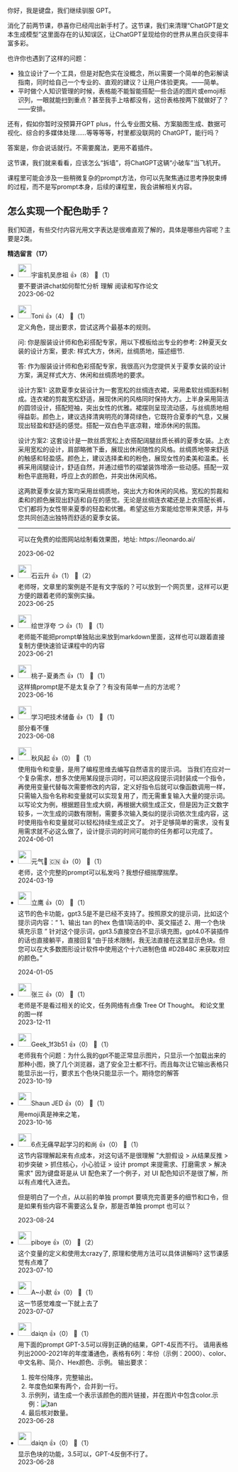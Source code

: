 你好，我是键盘，我们继续驯服 GPT。

消化了前两节课，恭喜你已经闯出新手村了。这节课，我们来清理“ChatGPT是文本生成模型”这里面存在的认知误区，让ChatGPT呈现给你的世界从黑白灰变得丰富多彩。

也许你也遇到了这样的问题：

- 独立设计了一个工具，但是对配色实在没概念，所以需要一个简单的色彩解读指南，同时给自己一个专业的、直观的建议？让用户体验更爽。——简单。
- 平时做个人知识管理的时候，表格能不能智能搭配一些合适的图片或emoji标识列，一眼就能扫到重点？甚至我手上啥都没有，这份表格按两下就做好了？——安排。

还有，假如你暂时没预算开GPT plus，什么专业图文稿、方案脑图生成、数据可视化、综合的多媒体处理……等等等等，村里都没联网的 ChatGPT，能行吗？

答案是，你会说话就行。不需要魔法，更用不着插件。

这节课，我们就来看看，应该怎么“拆墙”，将ChatGPT这辆“小破车”当飞机开。

课程里可能会涉及一些稍微复杂的prompt方法，你可以先聚焦通过思考挣脱束缚的过程，而不是写prompt本身，后续的课程里，我会讲解相关内容。

## 怎么实现一个配色助手？

我们知道，有些交付内容光用文字表达是很难直观了解的，具体是哪些内容呢？主要是2类。
<div><strong>精选留言（17）</strong></div><ul>
<li><img src="https://static001.geekbang.org/account/avatar/00/17/25/38/618040ad.jpg" width="30px"><span>宇宙机吴彦祖</span> 👍（8） 💬（1）<div>要不要讲讲chat如何帮忙分析 理解 阅读和写作论文</div>2023-06-02</li><br/><li><img src="https://static001.geekbang.org/account/avatar/00/30/ef/2d/757bb0d3.jpg" width="30px"><span>Toni</span> 👍（4） 💬（1）<div>定义角色，提出要求，尝试这两个最基本的规则。

问: 你是服装设计师和色彩搭配专家，用以下模板给出专业的参考:
2种夏天女装的设计方案，要求: 样式大方，休闲，丝绸质地，描述细节.

答: 作为服装设计师和色彩搭配专家，我很高兴为您提供关于夏季女装的设计方案，满足样式大方、休闲和丝绸质地的要求。

设计方案1:
这款夏季女装设计为一套宽松的丝绸连衣裙，采用柔软丝绸面料制成。连衣裙的剪裁宽松舒适，展现休闲的风格同时保持大方。上半身采用简洁的圆领设计，搭配短袖，突出女性的优雅。裙摆则呈现流动感，与丝绸质地相得益彰。颜色上，建议选择清爽明亮的薄荷绿色，它既符合夏季的气息，又展现出轻盈和舒适的感觉。搭配一双白色平底凉鞋，增添休闲的氛围。

设计方案2:
这套设计是一款丝质宽松上衣搭配阔腿丝质长裤的夏季女装。上衣采用宽松的设计，肩部略微下垂，展现出休闲随性的风格。丝绸质地带来舒适的触感和轻盈感。颜色上，建议选择柔和的粉色，展现女性的柔美和温柔。长裤采用阔腿设计，舒适自然，并通过细节的褶皱装饰增添一些动感。搭配一双粉色平底拖鞋，呼应上衣的颜色，并突出休闲风格。

这两款夏季女装方案均采用丝绸质地，突出大方和休闲的风格。宽松的剪裁和柔和的颜色展现出舒适和自在的感觉。无论是丝绸连衣裙还是上衣搭配长裤，它们都将为女性带来夏季的轻盈和优雅。希望这些方案能给您带来灵感，并与您共同创造出独特而舒适的夏季女装。

-----------------------------

可以在免费的绘图网站绘制看效果图，地址: https:&#47;&#47;leonardo.ai&#47;</div>2023-06-02</li><br/><li><img src="https://static001.geekbang.org/account/avatar/00/0f/a0/c3/c5db35df.jpg" width="30px"><span>石云升</span> 👍（1） 💬（2）<div>老师呀，文章里的案例是不是有文字版的？可以放到一个网页里，这样可以更方便的跟着老师的案例实操。</div>2023-06-25</li><br/><li><img src="https://static001.geekbang.org/account/avatar/00/1a/ea/5d/ccb4c205.jpg" width="30px"><span>绘世浮夸 つ</span> 👍（1） 💬（1）<div>老师能不能把prompt单独贴出来放到markdown里面，这样也可以跟着直接复制方便快速验证课程中的内容</div>2023-06-21</li><br/><li><img src="https://static001.geekbang.org/account/avatar/00/11/ad/24/c6b763b4.jpg" width="30px"><span>桃子-夏勇杰</span> 👍（1） 💬（1）<div>这样搞prompt是不是太复杂了？有没有简单一点的方法呢？</div>2023-06-16</li><br/><li><img src="https://static001.geekbang.org/account/avatar/00/11/50/6c/3a2db6f7.jpg" width="30px"><span>学习吧技术储备</span> 👍（1） 💬（1）<div>部分看不懂</div>2023-06-08</li><br/><li><img src="https://static001.geekbang.org/account/avatar/00/24/38/2f/29f93fcf.jpg" width="30px"><span>秋风起</span> 👍（0） 💬（1）<div>使用指令和变量，是用了编程思维去编写自然语言的提示词。
当我们在应对一个复杂需求，想多次使用某段提示词时，可以把这段提示词封装成一个指令，再使用变量代替每次需要修改的内容，定义好指令后就可以像函数调用一样，只需输入指令名称和变量就可以实现复用了，而无需重复输入大量的提示词。
以写论文为例，根据题目生成大纲，再根据大纲生成正文，但是因为正文数字较多，一次生成的词数有限制，需要多次输入类似的提示词依次生成内容，这时使用指令和变量就可以轻松持续生成正文了。
对于足够简单的需求，没有复用需求就不必这么做了，设计提示词的时间可能你的任务都可以完成了。</div>2024-06-01</li><br/><li><img src="https://static001.geekbang.org/account/avatar/00/20/02/6f/7e125dd5.jpg" width="30px"><span>元气🍣 🇨🇳</span> 👍（0） 💬（1）<div>老师，这个完整的prompt可以私发吗？我想仔细揣摩揣摩。</div>2024-03-19</li><br/><li><img src="https://static001.geekbang.org/account/avatar/00/13/20/ef/a026e336.jpg" width="30px"><span>立鹰</span> 👍（0） 💬（1）<div>这节的色卡功能，gpt3.5是不是已经不支持了。按照原文的提示词，比如这个提示词内容：“
1、输出 tan 的hex 色值1简洁的中、英文描述
2、用一个色块填充示意
”
针对这个提示词，gpt3.5直接空白不显示填充图，gpt4.0不装插件的话也直接躺平，直接回复“由于技术限制，我无法直接在这里显示色块。但您可以在大多数图形设计软件中使用这个十六进制色值 #D2B48C 来获取对应的颜色。”
</div>2024-01-05</li><br/><li><img src="https://static001.geekbang.org/account/avatar/00/12/03/dc/ba203066.jpg" width="30px"><span>张三</span> 👍（0） 💬（1）<div>老师是不是看过相关的论文，任务网络有点像 Tree Of Thought。 和论文里的图一样</div>2023-12-11</li><br/><li><img src="" width="30px"><span>Geek_1f3b51</span> 👍（0） 💬（1）<div>老师我有个问题：为什么我的gpt不能正常显示图片，只显示一个加载出来的那种小图，换了几个浏览器，退了安全卫士都不行。而且每次让它输出表格只能显示出一行，要求五个色块只能显示一个。期待您的解答</div>2023-10-19</li><br/><li><img src="https://static001.geekbang.org/account/avatar/00/38/ef/53/6d615d8d.jpg" width="30px"><span>Shaun JED</span> 👍（0） 💬（1）<div>用emoji真是神来之笔，</div>2023-10-16</li><br/><li><img src="https://static001.geekbang.org/account/avatar/00/19/fd/58/1af629c7.jpg" width="30px"><span>6点无痛早起学习的和尚</span> 👍（0） 💬（1）<div>这节内容理解起来有点成本，对这句话不是很理解
&quot;大胆假设 &gt; 从结果反推 &gt; 初步突破 &gt; 抓住核心，小心验证 &gt; 设计 prompt 来提需求、打磨需求 &gt; 解决需求&quot;
因为键盘哥是从 UI 配色来了一个例子，对 UI 配色知识不是很了解，所以有点难代入进去。

但是明白了一个点，从以前的单独 prompt 要填充完善更多的细节和口令，但是如果有些内容不需要这么复杂，那是否单独 prompt 也可以？</div>2023-08-24</li><br/><li><img src="https://static001.geekbang.org/account/avatar/00/10/47/00/3202bdf0.jpg" width="30px"><span>piboye</span> 👍（0） 💬（2）<div>这个变量的定义和使用太crazy了, 原理和使用方法可以具体讲解吗?  这节课感觉有点难了</div>2023-07-10</li><br/><li><img src="https://static001.geekbang.org/account/avatar/00/13/52/71/cb4d9399.jpg" width="30px"><span>A~小默</span> 👍（0） 💬（1）<div>这一节感觉难度一下就上去了</div>2023-07-07</li><br/><li><img src="https://static001.geekbang.org/account/avatar/00/37/7a/35/8d192757.jpg" width="30px"><span>daiqn</span> 👍（0） 💬（1）<div>用下面的prompt GPT-3.5可以得到正确的结果，GPT-4反而不行。
请用表格列出2000-2021年的年度潘通色，表格有6列：年份（示例：2000）、color、中文名称、简介、Hex颜色、示例。
输出要求：
1.  按年份降序，完整输出。
2. 年度色如果有两个，合并到一行。
3. 示例列，请生成一个表示该颜色的图片链接，并在图片中包含color.示例：![tan](https:&#47;&#47;via.placeholder.com&#47;150&#47;D2B48C?text=TAN)
4. 最后核对数量。</div>2023-06-28</li><br/><li><img src="https://static001.geekbang.org/account/avatar/00/37/7a/35/8d192757.jpg" width="30px"><span>daiqn</span> 👍（0） 💬（1）<div>显示色块的功能，3.5可以，GPT-4反倒不行了。</div>2023-06-28</li><br/>
</ul>